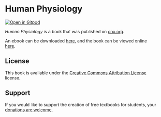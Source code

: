 # Human Physiology

[![Open in Gitpod](https://gitpod.io/button/open-in-gitpod.svg)](https://gitpod.io/from-referrer/)

_Human Physiology_ is a book that was published on [cnx.org](https://cnx.org/).

An ebook can be downloaded [here](https://github.com/cnx-user-books/cnxbook-human-physiology/releases/latest), and the book can be viewed online [here](https://github.com/cnx-user-books/cnxbook-human-physiology/releases/latest).

## License
This book is available under the [Creative Commons Attribution License](./LICENSE) license.

## Support
If you would like to support the creation of free textbooks for students, your [donations are welcome](https://riceconnect.rice.edu/donation/support-openstax-banner).
